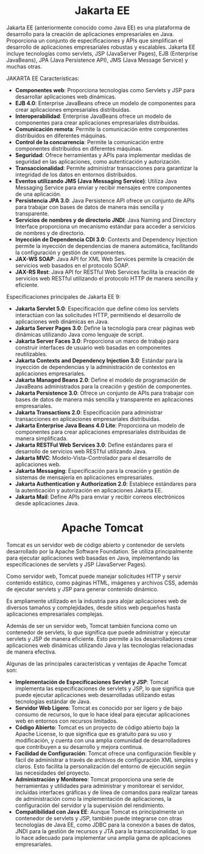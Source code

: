 <h1 align="center">Jakarta EE</h1>
<p>Jakarta EE (anteriormente conocido como Java EE) es una plataforma de desarrollo para la creación de aplicaciones empresariales en Java. Proporciona un conjunto de especificaciones y APIs que simplifican el desarrollo de aplicaciones empresariales robustas y escalables. Jakarta EE incluye tecnologías como servlets, JSP (JavaServer Pages), EJB (Enterprise JavaBeans), JPA (Java Persistence API), JMS (Java Message Service) y muchas otras.</p>
<p>JAKARTA EE Características:</p>

-	<b>Componentes web</b>: Proporciona tecnologías como Servlets y JSP para desarrollar aplicaciones web dinámicas.
-	<b>EJB 4.0</b>: Enterprise JavaBeans ofrece un modelo de componentes para crear aplicaciones empresariales distribuidas.
-	<b>Interoperabilidad</b>: Enterprise JavaBeans ofrece un modelo de componentes para crear aplicaciones empresariales distribuidas.
-	<b>Comunicación remota</b>: Permite la comunicación entre componentes distribuidos en diferentes máquinas.
-	<b>Control de la concurrencia</b>: Permite la comunicación entre componentes distribuidos en diferentes máquinas.
-	<b>Seguridad</b>: Ofrece herramientas y APIs para implementar medidas de seguridad en las aplicaciones, como autenticación y autorización.
-	<b>Transaccionalidad</b>: Permite administrar transacciones para garantizar la integridad de los datos en entornos distribuidos.
-	<b>Eventos utilizando JMS (Java Messaging Service)</b>: Utiliza Java Messaging Service para enviar y recibir mensajes entre componentes de una aplicación.
-	<b>Persistencia JPA 3.0</b>: Java Persistence API ofrece un conjunto de APIs para trabajar con bases de datos de manera más sencilla y transparente.
-	<b>Servicios de nombres y de directorio JNDI</b>: Java Naming and Directory Interface proporciona un mecanismo estándar para acceder a servicios de nombres y de directorio.
-	<b>Inyección de Dependencia CDI 3.0</b>: Contexts and Dependency Injection permite la inyección de dependencias de manera automática, facilitando la configuración y gestión de componentes.
-	<b>JAX-WS SOAP</b>: Java API for XML Web Services permite la creación de servicios web basados en el protocolo SOAP.
-	<b>JAX-RS Rest</b>: Java API for RESTful Web Services facilita la creación de servicios web RESTful utilizando el protocolo HTTP de manera sencilla y eficiente.

<p>Especificaciones principales de Jakarta EE 9:</p>

-	<b>Jakarta Servlet 5.0</b>: Especificación que define cómo los servlets interactúan con las solicitudes HTTP, permitiendo el desarrollo de aplicaciones web dinámicas en Java.
-	<b>Jakarta Server Pages 3.0</b>: Define la tecnología para crear páginas web dinámicas utilizando Java como lenguaje de script.
-	<b>Jakarta Server Faces 3.0</b>: Proporciona un marco de trabajo para construir interfaces de usuario web basadas en componentes reutilizables.
-	<b>Jakarta Contexts and Dependency Injection 3.0</b>: Estándar para la inyección de dependencias y la administración de contextos en aplicaciones empresariales.
-	<b>Jakarta Managed Beans 2.0</b>: Define el modelo de programación de JavaBeans administrados para la creación y gestión de componentes.
-	<b>Jakarta Persistence 3.0</b>: Ofrece un conjunto de APIs para trabajar con bases de datos de manera más sencilla y transparente en aplicaciones empresariales.
-	<b>Jakarta Transactions 2.0</b>: Especificación para administrar transacciones en aplicaciones empresariales distribuidas.
-	<b>Jakarta Enterprise Java Beans 4.0 Lite</b>: Proporciona un modelo de componentes para crear aplicaciones empresariales distribuidas de manera simplificada.
-	<b>Jakarta RESTFul Web Services 3.0</b>: Define estándares para el desarrollo de servicios web RESTful utilizando Java.
-	<b>Jakarta MVC</b>: Modelo-Vista-Controlador para el desarrollo de aplicaciones web.
-	<b>Jakarta Messaging</b>: Especificación para la creación y gestión de sistemas de mensajería en aplicaciones empresariales.
-	<b>Jakarta Authentication y Authorization 2.0</b>: Establece estándares para la autenticación y autorización en aplicaciones Jakarta EE.
-	<b>Jakarta Mail</b>: Define APIs para enviar y recibir correos electrónicos desde aplicaciones Java.

<h1 align="center">Apache Tomcat</h1>
<p>Tomcat es un servidor web de código abierto y contenedor de servlets desarrollado por la Apache Software Foundation. Se utiliza principalmente para ejecutar aplicaciones web basadas en Java, implementando las especificaciones de servlets y JSP (JavaServer Pages).</p>
<p>Como servidor web, Tomcat puede manejar solicitudes HTTP y servir contenido estático, como páginas HTML, imágenes y archivos CSS, además de ejecutar servlets y JSP para generar contenido dinámico.</p>
<p>Es ampliamente utilizado en la industria para alojar aplicaciones web de diversos tamaños y complejidades, desde sitios web pequeños hasta aplicaciones empresariales complejas.</p>
<p>Además de ser un servidor web, Tomcat también funciona como un contenedor de servlets, lo que significa que puede administrar y ejecutar servlets y JSP de manera eficiente. Esto permite a los desarrolladores crear aplicaciones web dinámicas utilizando Java y las tecnologías relacionadas de manera efectiva.</p>
<p>Algunas de las principales características y ventajas de Apache Tomcat son:</p>

-	<b>Implementación de Especificaciones Servlet y JSP</b>: Tomcat implementa las especificaciones de servlets y JSP, lo que significa que puede ejecutar aplicaciones web desarrolladas utilizando estas tecnologías estándar de Java.
-	<b>Servidor Web Ligero</b>: Tomcat es conocido por ser ligero y de bajo consumo de recursos, lo que lo hace ideal para ejecutar aplicaciones web en entornos con recursos limitados.
-	<b>Código Abierto</b>: Tomcat es un proyecto de código abierto bajo la Apache License, lo que significa que es gratuito para su uso y modificación, y cuenta con una amplia comunidad de desarrolladores que contribuyen a su desarrollo y mejora continua.
-	<b>Facilidad de Configuración</b>: Tomcat ofrece una configuración flexible y fácil de administrar a través de archivos de configuración XML simples y claros. Esto facilita la personalización del entorno de ejecución según las necesidades del proyecto.
-	<b>Administración y Monitoreo</b>: Tomcat proporciona una serie de herramientas y utilidades para administrar y monitorear el servidor, incluidas interfaces gráficas y de línea de comandos para realizar tareas de administración como la implementación de aplicaciones, la configuración del servidor y la supervisión del rendimiento.
-	<b>Compatibilidad con Java EE</b>: Aunque Tomcat es principalmente un contenedor de servlets y JSP, también puede integrarse con otras tecnologías de Java EE, como JDBC para la conexión a bases de datos, JNDI para la gestión de recursos y JTA para la transaccionalidad, lo que lo hace adecuado para implementar una amplia gama de aplicaciones empresariales.
